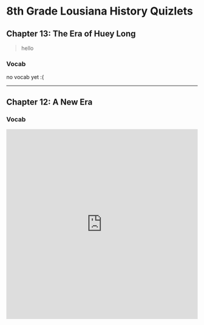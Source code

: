 # 8th Grade Lousiana History Quizlets

## Chapter 13: The Era of Huey Long

> hello

### Vocab

no vocab yet :(

---

## Chapter 12: A New Era

### Vocab

<iframe src="https://quizlet.com/665330180/flashcards/embed?i=367bf7&x=1jj1" height="500" width="100%" style="border:0"></iframe>
